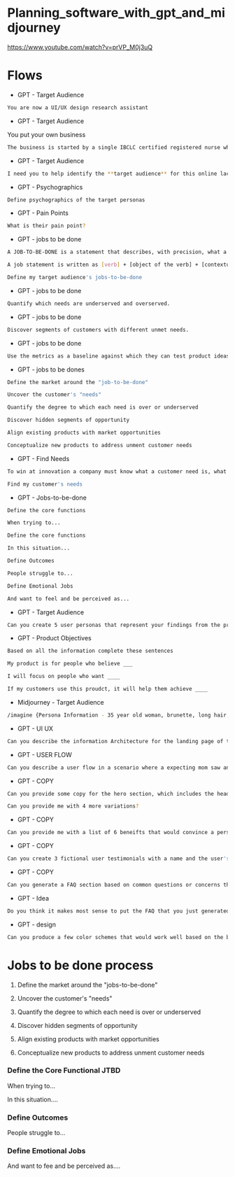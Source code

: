 # Planning_software_with_gpt_and_midjourney

https://www.youtube.com/watch?v=prVP_M0j3uQ



# Flows

- GPT  - Target Audience

```bash
You are now a UI/UX design research assistant
```

- GPT  - Target Audience

You put your own business

```bash
The business is started by a single IBCLC certified registered nurse who will conduct lactation consultatnt sessions solely onlue using Zoom 
```

- GPT  - Target Audience

```bash
I need you to help identify the **target audience** for this online lactation consultant business. Your findings should include the target audience demographics
```

- GPT - Psychographics

```bash
Define psychographics of the target personas
```

- GPT - Pain Points

```bash
What is their pain point?
```

- GPT - jobs to be done 

```bash
A JOB-TO-BE-DONE is a statement that describes, with precision, what a group of people are trying to achieve or accomplish in a given situation. A job-to-be-done could be a task that people are trying to accomplish, a goal or objective they are trying to achieve, a problem they are trying to resolve, something they are trying to avoid, or anything else they are trying to accomplish.

A job statement is written as [verb] + [object of the verb] + [contextual clarifier] (optionally). For example, pass on life lessons to children, repair a torn rotator cuff and prevent a shooter from entering a school, are all jobs-to-be-done.

Define my target audience's jobs-to-be-done
```

- GPT - jobs to be done

```bash
Quantify which needs are underserved and overserved.
```
- GPT - jobs to be done

```bash
Discover segments of customers with different unmet needs.
```
- GPT - jobs to be done

```bash
Use the metrics as a baseline against which they can test product ideas and concepts before they are developed.
```

- GPT - jobs to be dones

```bash
Define the market around the "job-to-be-done"
```

```bash
Uncover the customer's "needs"
```

```bash
Quantify the degree to which each need is over or underserved
```

```bash
Discover hidden segments of opportunity
```

```bash
Align existing products with market opportunities
```

```bash
Conceptualize new products to address unment customer needs
```

- GPT - Find Needs

```bash
To win at innovation a company must know what a customer need is, what the customer’s needs are, which are unmet and if segments of customers exist with unique sets of unmet needs. With the target well defined, creating a winning solution becomes far more likely.

Find my customer's needs
```

- GPT - Jobs-to-be-done

```bash
Define the core functions 

When trying to... 
```

```bash
Define the core functions 

In this situation...
```

```bash
Define Outcomes

People struggle to...
```

```bash
Define Emotional Jobs

And want to feel and be perceived as...
```

- GPT  - Target Audience

```bash
Can you create 5 user personas that represent your findings from the previous prompt?
```

- GPT - Product Objectives 

```bash 
Based on all the information complete these sentences 

My product is for people who believe ___

I will focus on people who want ____

If my customers use this proudct, it will help them achieve ____

```

- Midjourney - Target Audience

```bash
/imagine {Persona Information - 35 year old woman, brunette, long hair, in a luxury kitchen during a sunny day --v 5}
```

- GPT - UI UX

```bash
Can you describe the information Architecture for the landing page of this business? The primary goal is to convince the user that they should schedule an online lactation appointment. 
```

- GPT - USER FLOW

```bash
Can you describe a user flow in a scenario where a expecting mom saw an ad for the lactation service on facebook, and wants to schedule an appoinment. 
```

- GPT - COPY

```bash
Can you provide some copy for the hero section, which includes the headline, a subheadline, a copy for the CTA Button. 
```

```bash
Can you provide me with 4 more variations?
```

- GPT - COPY

```bash
Can you provide me with a list of 6 beneifts that would convince a person to schedule an online lactation consulting session? Please include a title and a brief description that is no longer two sentences for each benefit
```

- GPT - COPY

```bash
Can you create 3 fictional user testimonials with a name and the user's testimonials. I will not use these when the website is live, but it would be helpful while working within Figma.
```

- GPT - COPY

```bash
Can you generate a FAQ section based on common questions or concerns that the target audience might have? Please generate at least 6 different questions and answers
```

- GPT - Idea

```bash
Do you think it makes most sense to put the FAQ that you just generated on the landing page, or on a separate page on the website?
```

- GPT - design

```bash
Can you produce a few color schemes that would work well based on the business and the target audience? 
```

# Jobs to be done process 

1. Define the market around the "jobs-to-be-done"

2. Uncover the customer's "needs"

3. Quantify the degree to which each need is over or underserved

4. Discover hidden segments of opportunity

5. Align existing products with market opportunities

6. Conceptualize new products to address unment customer needs


### Define the Core Functional JTBD

When trying to... 

In this situation....

### Define Outcomes

People struggle to...

### Define Emotional Jobs

And want to fee and be perceived as....
